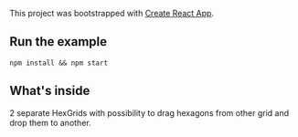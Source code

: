 This project was bootstrapped with [Create React App](https://github.com/facebookincubator/create-react-app).

## Run the example

```shell
npm install && npm start
```

## What's inside

2 separate HexGrids with possibility to drag hexagons from other grid and drop them to another.
